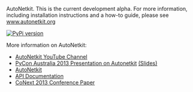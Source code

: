 AutoNetkit.
This is the current development alpha.
For more information, including installation instructions and a how-to guide, please see www.autonetkit.org

[![PyPi version](https://pypip.in/v/autonetkit/badge.png)](https://crate.io/packages/autonetkit/)

More information on AutoNetkit:

*  [AutoNetkit YouTube Channel](http://www.youtube.com/autonetkit)
*  [PyCon Australia 2013 Presentation on Autonetkit](http://t.co/H4NWROoAJK) [(Slides)](http://t.co/x0NXLMATEq)
*  [AutoNetkit](http://www.autonetkit.org)
*  [API Documentation](https://autonetkit.readthedocs.org/)
*  [CoNext 2013 Conference Paper](http://conferences.sigcomm.org/co-next/2013/program/p235.pdf)
